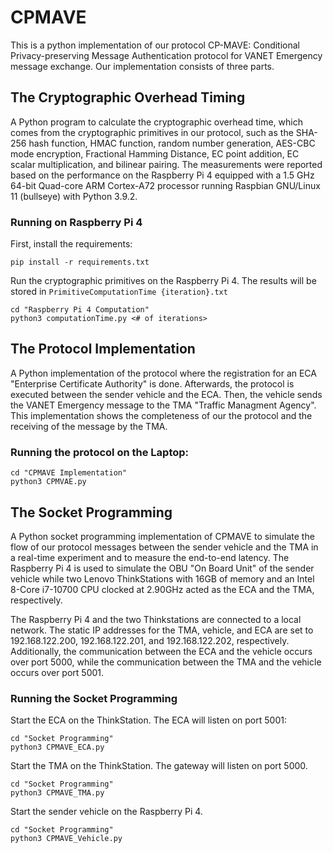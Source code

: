 # CPMAVE
This is a python implementation of our protocol CP-MAVE: Conditional Privacy-preserving Message Authentication protocol for VANET Emergency message exchange. Our implementation consists of three parts.

## The Cryptographic Overhead Timing
A Python program to calculate the cryptographic overhead time, which comes from the cryptographic primitives in our protocol, such as the SHA-256 hash function, HMAC function, random number generation, AES-CBC mode encryption, Fractional Hamming Distance, EC point addition, EC scalar multiplication, and bilinear pairing. The measurements were reported based on the performance on the Raspberry Pi 4 equipped with a 1.5 GHz 64-bit Quad-core ARM Cortex-A72 processor running Raspbian GNU/Linux 11 (bullseye) with Python 3.9.2.

### Running on Raspberry Pi 4
First, install the requirements:
```
pip install -r requirements.txt
```

Run the cryptographic primitives on the Raspberry Pi 4. The results will be stored in `PrimitiveComputationTime {iteration}.txt`

```
cd "Raspberry Pi 4 Computation"
python3 computationTime.py <# of iterations>
```


## The Protocol Implementation
A Python implementation of the protocol where the registration for an ECA "Enterprise Certificate Authority" is done. Afterwards, the protocol is executed between the sender vehicle and the ECA. Then, the vehicle sends the VANET Emergency message to the TMA "Traffic Managment Agency". This implementation shows the completeness of our the protocol and the receiving of the message by the TMA.

### Running the protocol on the Laptop:
```
cd "CPMAVE Implementation"
python3 CPMVAE.py
```

## The Socket Programming
A Python socket programming implementation of CPMAVE to simulate the flow of our protocol messages between the sender vehicle and the TMA in a real-time experiment and to measure the end-to-end latency. The Raspberry Pi 4 is used to simulate the OBU "On Board Unit" of the sender vehicle while two Lenovo ThinkStations with 16GB of memory and an Intel 8-Core i7-10700 CPU clocked at 2.90GHz acted as the ECA and the TMA, respectively. 

The Raspberry Pi 4 and the two Thinkstations are connected to a local network. The static IP addresses for the TMA, vehicle, and ECA are set to 192.168.122.200, 192.168.122.201, and 192.168.122.202, respectively. Additionally, the communication between the ECA and the vehicle occurs over port 5000, while the communication between the TMA and the vehicle occurs over port 5001.

### Running the Socket Programming
Start the ECA on the ThinkStation. The ECA will listen on port 5001:
```
cd "Socket Programming"
python3 CPMAVE_ECA.py
```
Start the TMA on the ThinkStation. The gateway will listen on port 5000. 
```
cd "Socket Programming"
python3 CPMAVE_TMA.py
```

Start the sender vehicle on the Raspberry Pi 4.
```
cd "Socket Programming"
python3 CPMAVE_Vehicle.py
```
 
